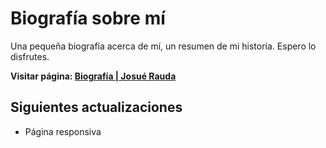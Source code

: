 # Biografía sobre mí

Una pequeña biografía acerca de mí, un resumen de mi historia. Espero lo disfrutes.

**Visitar página: [Biografía | Josué Rauda](https://biografia.josuerauda7.vercel.app/)**

## Siguientes actualizaciones

- Página responsiva
